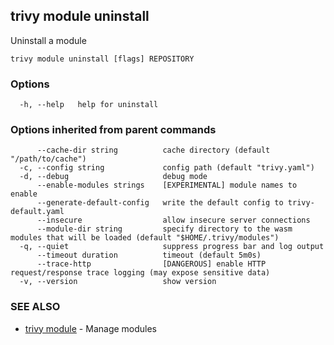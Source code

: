 ## trivy module uninstall

Uninstall a module

```
trivy module uninstall [flags] REPOSITORY
```

### Options

```
  -h, --help   help for uninstall
```

### Options inherited from parent commands

```
      --cache-dir string          cache directory (default "/path/to/cache")
  -c, --config string             config path (default "trivy.yaml")
  -d, --debug                     debug mode
      --enable-modules strings    [EXPERIMENTAL] module names to enable
      --generate-default-config   write the default config to trivy-default.yaml
      --insecure                  allow insecure server connections
      --module-dir string         specify directory to the wasm modules that will be loaded (default "$HOME/.trivy/modules")
  -q, --quiet                     suppress progress bar and log output
      --timeout duration          timeout (default 5m0s)
      --trace-http                [DANGEROUS] enable HTTP request/response trace logging (may expose sensitive data)
  -v, --version                   show version
```

### SEE ALSO

* [trivy module](trivy_module.md)	 - Manage modules

